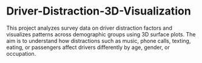 # Driver-Distraction-3D-Visualization
This project analyzes survey data on driver distraction factors and visualizes patterns across demographic groups using 3D surface plots. The aim is to understand how distractions such as music, phone calls, texting, eating, or passengers affect drivers differently by age, gender, or occupation.
